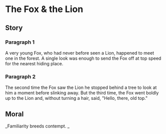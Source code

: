 
# The Fox & the Lion

## Story


### Paragraph 1

A very young Fox, who had never before seen a Lion, happened to meet one in the forest. A single look was enough to send the Fox off at top speed for the nearest hiding place.



### Paragraph 2

The second time the Fox saw the Lion he stopped behind a tree to look at him a moment before slinking away. But the third time, the Fox went boldly up to the Lion and, without turning a hair, said, "Hello, there, old top."



## Moral

_Familiarity breeds contempt.
_

